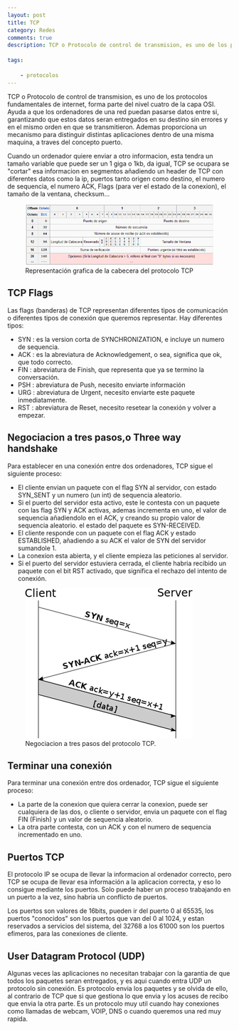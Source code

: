 ```yaml
---
layout: post
title: TCP
category: Redes
comments: true
description: TCP o Protocolo de control de transmision, es uno de los protocolos fundamentales de internet, forma parte del nivel cuatro de la capa OSI. Ayuda a que los ordenadores de una red puedan pasarse datos entre si, garantizando que estos datos seran entregados en su destino sin errores y en el mismo orden en que se transmitieron. Ademas proporciona un mecanismo para distinguir distintas aplicaciones dentro de una misma maquina, a traves del concepto puerto. 

tags:   

    - protocolos
---
```


TCP o Protocolo de control de transmision, es uno de los protocolos fundamentales de internet, forma parte del nivel cuatro de la capa OSI. Ayuda a que los ordenadores de una red puedan pasarse datos entre si, garantizando que estos datos seran entregados en su destino sin errores y en el mismo orden en que se transmitieron. Ademas proporciona un mecanismo para distinguir distintas aplicaciones dentro de una misma maquina, a traves del concepto puerto. 

Cuando un ordenador quiere enviar a otro informacion, esta tendra un tamaño variable que puede ser un 1 giga o 1kb, da igual, TCP se ocupara se "cortar" esa informacion en segmentos añadiendo un header de TCP con diferentes datos como la ip, puertos tanto origen como destino, el numero de sequencia, el numero ACK, Flags (para ver el estado de la conexion), el tamaño de la ventana, checksum...

<figure>
<img alt="Cabecera TCP" src="/resources/images/CabeceraTCP.png"/>
<figcaption>
Representación grafica de la cabecera del protocolo TCP
</figcaption>
</figure>

## TCP Flags

Las flags (banderas) de TCP representan diferentes tipos de comunicación o diferentes tipos de conexión que queremos representar. Hay diferentes tipos:

* SYN : es la version corta de SYNCHRONIZATION, e incluye un numero de sequencia.
* ACK : es la abreviatura de Acknowledgement, o sea, significa que ok, que todo correcto.
* FIN : abreviatura de Finish, que representa que ya se termino la conversación.
* PSH : abreviatura de Push, necesito enviarte información
* URG : abreviatura de Urgent, necesito enviarte este paquete inmediatamente.
* RST : abreviatura de Reset, necesito resetear la conexión y volver a empezar.


## Negociacion a tres pasos,o Three way handshake

Para establecer en una conexión entre dos ordenadores, TCP sigue el siguiente proceso:

* El cliente envian un paquete con el flag SYN al servidor, con estado SYN_SENT y un numero (un int) de sequencia aleatorio.
* Si el puerto del servidor esta activo, este le contesta con un paquete con las flag SYN y ACK activas, ademas incrementa en uno, el valor de sequencia añadiendolo en el ACK, y creando su propio valor de sequencia aleatorio. el estado del paquete es SYN-RECEIVED.
* El cliente responde con un paquete con el flag ACK y estado ESTABLISHED, añadiendo a su ACK el valor de SYN del servidor sumandole 1.
* La conexion esta abierta, y el cliente empieza las peticiones al servidor.
* Si el puerto del servidor estuviera cerrada, el cliente habria recibido un paquete con el bit RST activado, que significa el rechazo del intento de conexión.

<figure>
<img alt="Negociacion a tres pasos" src="/resources/images/Tcp-conexion.png"/>
<figcaption>
Negociacion a tres pasos del protocolo TCP.
</figcaption>
</figure>

## Terminar una conexión

Para terminar una conexión entre dos ordenador, TCP sigue el siguiente proceso:

* La parte de la conexion que quiera cerrar la conexion, puede ser cualquiera de las dos, o cliente o servidor, envia un paquete con el flag FIN (Finish) y un valor de sequencia aleatorio.
* La otra parte contesta, con un ACK y con el numero de sequencia incrementado en uno.

## Puertos TCP

El protocolo IP se ocupa de llevar la informacion al ordenador correcto, pero TCP se ocupa de llevar esa información a la aplicacion correcta, y eso lo consigue mediante los puertos. Solo puede haber un proceso trabajando en un puerto a la vez, sino habria un conflicto de puertos.

Los puertos son valores de 16bits, pueden ir del puerto 0 al 65535, los puertos "conocidos" son los puertos que van del 0 al 1024, y estan reservados a servicios del sistema, del 32768 a los 61000 son los puertos efimeros, para las conexiones de cliente.

## User Datagram Protocol (UDP)

Algunas veces las aplicaciones no necesitan trabajar con la garantia de que todos los paquetes seran entregados, y es aqui cuando entra UDP un protocolo sin conexión. Es protocolo envia los paquetes y se olvida de ello, al contrario de TCP que si que gestiona lo que envia y los acuses de recibo que envia la otra parte. Es un protocolo muy util cuando hay conexiones como llamadas de webcam, VOIP, DNS o cuando queremos una red muy rapida.





